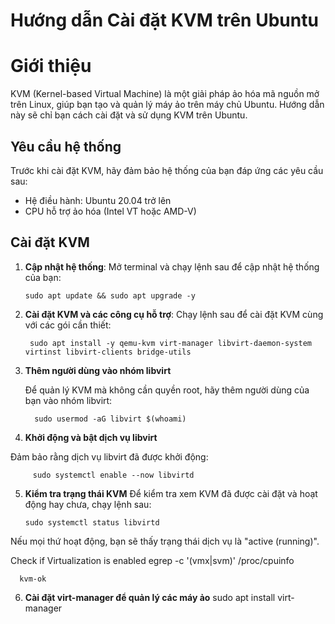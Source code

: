 # Hướng dẫn Cài đặt KVM trên Ubuntu

# Giới thiệu
KVM (Kernel-based Virtual Machine) là một giải pháp ảo hóa mã nguồn mở trên Linux, giúp bạn tạo và quản lý máy ảo trên máy chủ Ubuntu. Hướng dẫn này sẽ chỉ bạn cách cài đặt và sử dụng KVM trên Ubuntu.

## Yêu cầu hệ thống
Trước khi cài đặt KVM, hãy đảm bảo hệ thống của bạn đáp ứng các yêu cầu sau:
- Hệ điều hành: Ubuntu 20.04 trở lên
- CPU hỗ trợ ảo hóa (Intel VT hoặc AMD-V)

## Cài đặt KVM
1. **Cập nhật hệ thống**:
   Mở terminal và chạy lệnh sau để cập nhật hệ thống của bạn:
   
       sudo apt update && sudo apt upgrade -y

2. **Cài đặt KVM và các công cụ hỗ trợ**:
   Chạy lệnh sau để cài đặt KVM cùng với các gói cần thiết:

        sudo apt install -y qemu-kvm virt-manager libvirt-daemon-system virtinst libvirt-clients bridge-utils
   
3. **Thêm người dùng vào nhóm libvirt**
   
   Để quản lý KVM mà không cần quyền root, hãy thêm người dùng của bạn vào nhóm libvirt:
   
         sudo usermod -aG libvirt $(whoami)
   
4. **Khởi động và bật dịch vụ libvirt**
   
  Đảm bảo rằng dịch vụ libvirt đã được khởi động:
  
         sudo systemctl enable --now libvirtd
5. **Kiểm tra trạng thái KVM**
Để kiểm tra xem KVM đã được cài đặt và hoạt động hay chưa, chạy lệnh sau:

       sudo systemctl status libvirtd
   
Nếu mọi thứ hoạt động, bạn sẽ thấy trạng thái dịch vụ là "active (running)".

Check if Virtualization is enabled
      egrep -c '(vmx|svm)' /proc/cpuinfo

      kvm-ok

6. **Cài đặt virt-manager để quản lý các máy ảo**
      sudo apt install virt-manager

